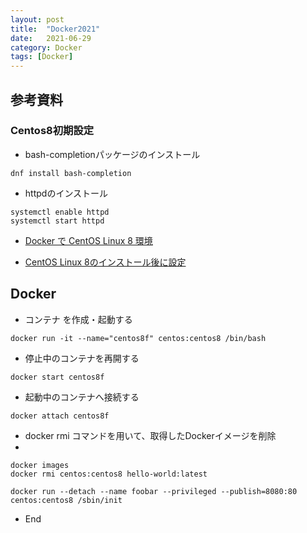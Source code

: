 ```yaml
---
layout: post
title:  "Docker2021"
date:   2021-06-29
category: Docker
tags: [Docker]
---
```


## 参考資料

### Centos8初期設定

- bash-completionパッケージのインストール
~~~
dnf install bash-completion
~~~

- httpdのインストール
~~~
systemctl enable httpd
systemctl start httpd
~~~

- [Docker で CentOS Linux 8 環境](https://qiita.com/niwasawa/items/85a78aaa8c5234d98fb4)

- [CentOS Linux 8のインストール後に設定](https://www.rem-system.com/centos8-first-settings/) 

## Docker 

- コンテナ を作成・起動する
~~~
docker run -it --name="centos8f" centos:centos8 /bin/bash
~~~

- 停止中のコンテナを再開する
~~~
docker start centos8f
~~~

- 起動中のコンテナへ接続する
~~~
docker attach centos8f
~~~

- docker rmi コマンドを用いて、取得したDockerイメージを削除
- 
~~~
docker images
docker rmi centos:centos8 hello-world:latest

docker run --detach --name foobar --privileged --publish=8080:80 centos:centos8 /sbin/init
~~~

- End
